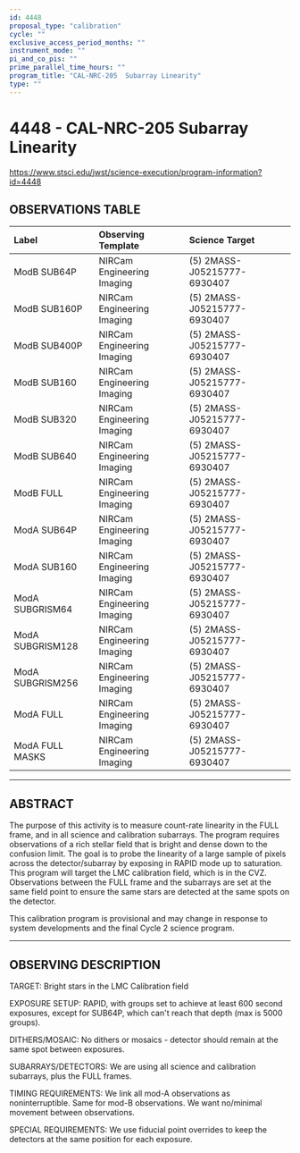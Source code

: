 ```yaml
---
id: 4448
proposal_type: "calibration"
cycle: ""
exclusive_access_period_months: ""
instrument_mode: ""
pi_and_co_pis: ""
prime_parallel_time_hours: ""
program_title: "CAL-NRC-205  Subarray Linearity"
type: ""
---
```

# 4448 - CAL-NRC-205  Subarray Linearity
https://www.stsci.edu/jwst/science-execution/program-information?id=4448
## OBSERVATIONS TABLE
| Label              | Observing Template        | Science Target                 |
| :----------------- | :------------------------ | :----------------------------- |
| ModB SUB64P        | NIRCam Engineering Imaging | (5) 2MASS-J05215777-6930407 |
| ModB SUB160P       | NIRCam Engineering Imaging | (5) 2MASS-J05215777-6930407 |
| ModB SUB400P       | NIRCam Engineering Imaging | (5) 2MASS-J05215777-6930407 |
| ModB SUB160        | NIRCam Engineering Imaging | (5) 2MASS-J05215777-6930407 |
| ModB SUB320        | NIRCam Engineering Imaging | (5) 2MASS-J05215777-6930407 |
| ModB SUB640        | NIRCam Engineering Imaging | (5) 2MASS-J05215777-6930407 |
| ModB FULL          | NIRCam Engineering Imaging | (5) 2MASS-J05215777-6930407 |
| ModA SUB64P        | NIRCam Engineering Imaging | (5) 2MASS-J05215777-6930407 |
| ModA SUB160        | NIRCam Engineering Imaging | (5) 2MASS-J05215777-6930407 |
| ModA SUBGRISM64    | NIRCam Engineering Imaging | (5) 2MASS-J05215777-6930407 |
| ModA SUBGRISM128   | NIRCam Engineering Imaging | (5) 2MASS-J05215777-6930407 |
| ModA SUBGRISM256   | NIRCam Engineering Imaging | (5) 2MASS-J05215777-6930407 |
| ModA FULL          | NIRCam Engineering Imaging | (5) 2MASS-J05215777-6930407 |
| ModA FULL MASKS    | NIRCam Engineering Imaging | (5) 2MASS-J05215777-6930407 |

---

## ABSTRACT

The purpose of this activity is to measure count-rate linearity in the FULL frame, and in all science and calibration subarrays. The program requires observations of a rich stellar field that is bright and dense down to the confusion limit. The goal is to probe the linearity of a large sample of pixels across the detector/subarray by exposing in RAPID mode up to saturation. This program will target the LMC calibration field, which is in the CVZ. Observations between the FULL frame and the subarrays are set at the same field point to ensure the same stars are detected at the same spots on the detector.

This calibration program is provisional and may change in response to system developments and the final Cycle 2 science program.

---

## OBSERVING DESCRIPTION

TARGET: Bright stars in the LMC Calibration field

EXPOSURE SETUP: RAPID, with groups set to achieve at least 600 second exposures, except for SUB64P, which can't reach that depth (max is 5000 groups).

DITHERS/MOSAIC: No dithers or mosaics - detector should remain at the same spot between exposures.

SUBARRAYS/DETECTORS: We are using all science and calibration subarrays, plus the FULL frames.

TIMING REQUIREMENTS: We link all mod-A observations as noninterruptible. Same for mod-B observations. We want no/minimal movement between observations.

SPECIAL REQUIREMENTS: We use fiducial point overrides to keep the detectors at the same position for each exposure.